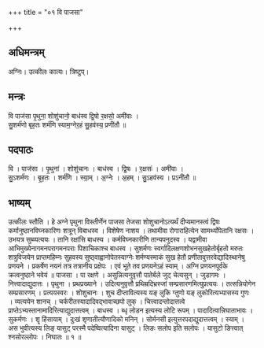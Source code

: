 +++
title = "०१ वि पाजसा"

+++
## अधिमन्त्रम्
अग्निः। उत्कीलः कात्यः। त्रिष्टुप्।

## मन्त्रः
वि पाज॑सा पृ॒थुना॒ शोशु॑चानो॒ बाध॑स्व द्वि॒षो र॒क्षसो॒ अमी॑वाः ।  
सु॒शर्म॑णो बृह॒तः शर्म॑णि स्याम॒ग्नेर॒हं सु॒हव॑स्य॒ प्रणी॑तौ ॥

## पदपाठः
वि । पाज॑सा । पृ॒थुना॑ । शोशु॑चानः । बाध॑स्व । द्वि॒षः । र॒क्षसः॑ । अमी॑वाः ।  
सु॒ऽशर्म॑णः । बृ॒ह॒तः । शर्म॑णि । स्या॒म् । अ॒ग्नेः । अ॒हम् । सु॒ऽहव॑स्य । प्रऽनी॑तौ ॥

## भाष्यम्
उत्कीलः स्तौति । हे अग्ने पृथुना विस्तीर्णेन पाजसा तेजसा शोशुचानोऽत्यर्थं दीप्यमानस्त्वं द्विषः कर्मानुष्ठानविघ्नकारिणः शत्रून् विबाधस्व । विशेषेण नाशय । तथामीवा रोगाराहित्येन सामर्थ्योपेतानि रक्षसः । उभयत्र सुब्व्यत्ययः । तानि रक्षांसि बाधस्य । कर्मविघ्नकारीणि तान्यपनुदस्व । यद्वामीवा आभिमुख्येनागमनपरागमनपराः पिशाचिकाश्च बाधस्व । सुशर्मणः स्वर्गादिलक्षणशोभनसुखहेतोर्बृहतो मरुतः शत्रुविजयेन प्राप्तमहिम्नः सुहवस्य सुष्ठ्वाह्वानोपेतस्याग्नेः शर्मण्यस्माकं सुख हेतौ प्रणीतावुत्तरवेद्यादिस्थानेषु प्रणयने । प्रकर्षेण नयनं तत्र तत्रानीय प्रक्षेपः । एवं भूते तव प्रणयनेऽहं स्याम् । अग्नि प्रणयनपूर्वके क्रत्वनुष्ठाने भवेयं ॥ पाजसा । पा रक्षणे । असुन्नित्यनुवृत्तौ पातेर्बले जुट् चेत्यसुन् । जुडागमः । नित्त्वादाद्युदात्तः । पृथुना । प्रथप्रख्याने । उदित्यनुवृत्तौ प्रथिम्रदिभ्रस्जां सम्प्रसारणमित्युप्रत्ययः । तत्सन्नियोगेन सम्प्रसारणम् । प्रत्ययस्वरः । शोशुचानः । शुच दीप्तावित्यस्य यङ् लुकि ग्तुणो यङ् लुकोरित्यभ्यासस्य गुणः । व्यत्ययेन शानच् । चर्करीतस्यादादिवद्भावाच्छपो लुक् । चित्त्वादन्तोदात्तत्वे प्राप्तेऽभ्यस्तानामादिरित्याद्युदात्तत्वम् । बाधस्व । ब्धृ लोडन इत्यस्य लोटि रूपम् । पादादित्वान्निघाताभावः । सुकर्मणः । शॄ हिंसायाम् । दुःखं शृणातीत्यौणादिको मनिन् । सोर्मनसी इत्युत्तरपदाद्युदात्तत्वम् । स्याम् । अस भुवीत्यस्य लिङ् यासुट् परस्मै पदेष्वित्यादिना यासुट् । लिङः सलोप इति सलोपः । यासुटो ङित्त्वात् श्नसोरल्लोपः । निघातः ॥ १ ॥